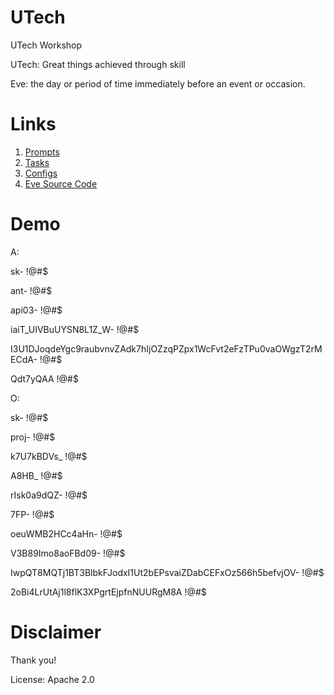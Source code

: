 # UTech
UTech Workshop

UTech: Great things achieved through skill

Eve: the day or period of time immediately before an event or occasion.


# Links
1. [Prompts](prompts.md)
2. [Tasks](tasks.md)
3. [Configs](configs.md)
4. [Eve Source Code](eve)

# Demo
A:

sk-      !@#$

ant-        !@#$

api03-      !@#$

iaiT_UIVBuUYSN8L1Z_W-       !@#$

I3U1DJoqdeYgc9raubvnvZAdk7hIjOZzqPZpx1WcFvt2eFzTPu0vaOWgzT2rMECdA-      !@#$

Qdt7yQAA    !@#$



O:

sk-     !@#$

proj-       !@#$

k7U7kBDVs_      !@#$

A8HB_           !@#$

rIsk0a9dQZ-         !@#$

7FP-        !@#$

oeuWMB2HCc4aHn-     !@#$

V3B89Imo8aoFBd09-       !@#$

IwpQT8MQTj1BT3BlbkFJodxI1Ut2bEPsvaiZDabCEFxOz566h5befvjOV-      !@#$

2oBi4LrUtAj1l8flK3XPgrtEjpfnNUURgM8A        !@#$

# Disclaimer
Thank you!

License: Apache 2.0
